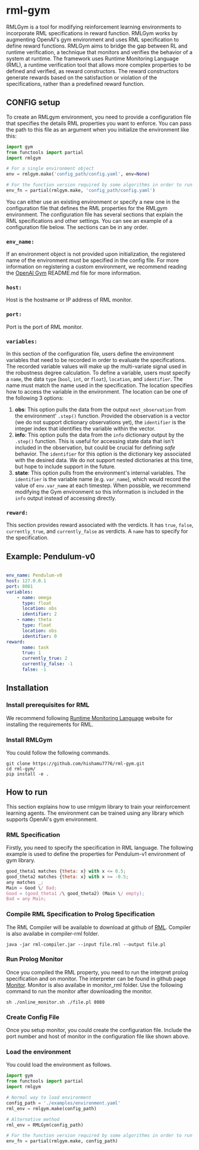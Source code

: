 # rml-gym
RMLGym is a tool for modifying reinforcement learning environments to incorporate RML specifications in reward function. RMLGym works by augmenting OpenAI's gym environment and uses RML specification to define reward functions. RMLGym aims to bridge the gap between RL and runtime verification, a technique that monitors and verifies the behavior of a system at runtime. The framework uses Runtime Monitoring Language (RML), a runtime verification tool that allows more complex properties to be defined and verified, as reward constructors. The reward constructors generate rewards based on the satisfaction or violation of the specifications, rather than a predefined reward function.

## CONFIG setup
To create an RMLgym environment, you need to provide a configuration file that specifies the details RML properties you want to enforce. You can pass the path to this file as an argument when you initialize the environment like this:
 
```Python
import gym
from functools import partial
import rmlgym

# For a single environment object
env = rmlgym.make('config_path/config.yaml', env=None)

# For the function version required by some algorithms in order to run simulations in parallel
env_fn = partial(rmlgym.make, 'config_path/config.yaml')
```

You can either use an existing environment or specify a new one in the configuration file that defines the RML properties for the RMLgym environment. The configuration file has several sections that explain the RML specifications and other settings. You can see an example of a configuration file below. The sections can be in any order.

### ```env_name:```
If an environment object is not provided upon initialization, the registered name of the environment must be specified in the config file. For more information on registering a custom environment, we recommend reading the [OpenAI Gym](https://github.com/openai/gym) README.md file for more information.

### ```host:```
Host is the hostname or IP address of RML monitor.

### ```port:```
Port is the port of RML monitor.

### ```variables:```
In this section of the configuration file, users define the environment variables that need to be recorded in order to evaluate the specifications. The recorded variable values will make up the multi-variate signal used in the robustness degree calculation. To define a variable, users must specify a `name`, the data `type` (`bool`, `int`, or `float`), `location`, and `identifier`. The name must match the name used in the specification. The location specifies how to access the variable in the environment. The location can be one of the following 3 options: 
1. __obs__: This option pulls the data from the output `next_observation` from the environment' `.step()` function. Provided the observation is a vector (we do not support dictionary observations yet), the `identifier` is the integer index that identifies the variable within the vector.
2. __info__: This option pulls the data from the `info` dictionary output by the `.step()` function. This is useful for accessing state data that isn't included in the observation, but could be crucial for defining _safe_ behavior. The `identifier` for this option is the dictionary key associated with the desired data. We do not support nested dictionaries at this time, but hope to include support in the future.
3. __state__: This option pulls from the environment's internal variables. The `identifier` is the variable name (e.g. `var_name`), which would record the value of `env.var_name` at each timestep. When possible, we recommend modifying the Gym environment so this information is included in the `info` output instead of accessing directly. 

### ```reward:```
This section provides reward associated with the verdicts. It has `true`, `false`, `currently_true`, and `currently_false` as verdicts. A `name` has to specify for the specification.


## Example: Pendulum-v0
```yaml

env_name: Pendulum-v0
host: 127.0.0.1
port: 8081
variables:
    - name: omega
      type: float
      location: obs
      identifier: 2
    - name: theta
      type: float
      location: obs
      identifier: 0
reward:
      name: task
      true: 1
      currently_true: 2
      currently_false: -1
      false: -1
```

## Installation
### Install prerequisites for RML
We recommend following [Runtime Monitoring Language](https://rmlatdibris.github.io/implementation.html) website for installing the requirements for RML.
### Install RMLGym
You could follow the following commands.
```
git clone https://github.com/hishamu7776/rml-gym.git
cd rml-gym/
pip install -e .

```
## How to run
This section explains how to use rmlgym library to train your reinforcement learning agents. The environment can be trained using any library which supports OpenAI's gym environment. 
### RML Specification 
Firstly, you need to specify the specification in RML language. The following example is used to define the properties for Pendulum-v1 environment of gym library.
```js
good_theta1 matches {theta: x} with x <= 0.5;
good_theta2 matches {theta: x} with x >= -0.5;
any matches _;
Main = Good \/ Bad;
Good = (good_theta1 /\ good_theta2) (Main \/ empty);
Bad = any Main;
```
### Compile RML Specification to Prolog Specification
The RML Compiler will be available to download at github of [RML](https://github.com/RMLatDIBRIS/compiler).
Compiler is also availabe in compiler-rml folder.
```shell
java -jar rml-compiler.jar --input file.rml --output file.pl
```

### Run Prolog Monitor
Once you compiled the RML property, you need to run the interpret prolog specification and on monitor. The interpreter can be found in github page [Monitor](https://github.com/RMLatDIBRIS/monitor). 
Monitor is also availabe in monitor_rml folder.
Use the following command to run the monitor after downloading the monitor.
```shell
sh ./online_monitor.sh ./file.pl 8080
```
### Create Config File
Once you setup monitor, you could create the configuration file. Include the port number and host of monitor in the configuration file like shown above.

### Load the environment

You could load the environment as follows.
```Python
import gym
from functools import partial
import rmlgym

# Normal way to load environment
config_path = './examples/environment.yaml'
rml_env = rmlgym.make(config_path)

# Alternative method
rml_env = RMLGym(config_path)

# For the function version required by some algorithms in order to run simulations in parallel
env_fn = partial(rmlgym.make, config_path)

```
